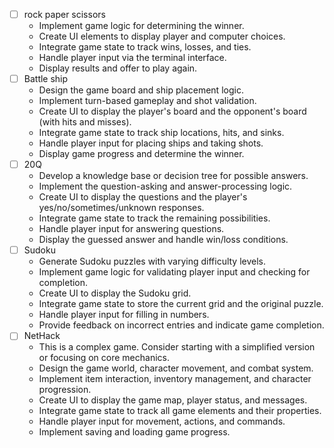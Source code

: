 - [ ] rock paper scissors
  - Implement game logic for determining the winner.
  - Create UI elements to display player and computer choices.
  - Integrate game state to track wins, losses, and ties.
  - Handle player input via the terminal interface.
  - Display results and offer to play again.
- [ ] Battle ship
  - Design the game board and ship placement logic.
  - Implement turn-based gameplay and shot validation.
  - Create UI to display the player's board and the opponent's board (with hits and misses).
  - Integrate game state to track ship locations, hits, and sinks.
  - Handle player input for placing ships and taking shots.
  - Display game progress and determine the winner.
- [ ] 20Q
  - Develop a knowledge base or decision tree for possible answers.
  - Implement the question-asking and answer-processing logic.
  - Create UI to display the questions and the player's yes/no/sometimes/unknown responses.
  - Integrate game state to track the remaining possibilities.
  - Handle player input for answering questions.
  - Display the guessed answer and handle win/loss conditions.
- [ ] Sudoku
  - Generate Sudoku puzzles with varying difficulty levels.
  - Implement game logic for validating player input and checking for completion.
  - Create UI to display the Sudoku grid.
  - Integrate game state to store the current grid and the original puzzle.
  - Handle player input for filling in numbers.
  - Provide feedback on incorrect entries and indicate game completion.
- [ ] NetHack
  - This is a complex game. Consider starting with a simplified version or focusing on core mechanics.
  - Design the game world, character movement, and combat system.
  - Implement item interaction, inventory management, and character progression.
  - Create UI to display the game map, player status, and messages.
  - Integrate game state to track all game elements and their properties.
  - Handle player input for movement, actions, and commands.
  - Implement saving and loading game progress.